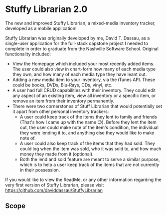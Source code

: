 # Stuffy Librarian 2.0
The new and improved Stuffy Librarian, a mixed-media inventory tracker, developed as a mobile application!

Stuffy Librarian was originally developed by me, David T. Dassau, as a single-user application for the full-stack capstone project I needed to complete in order to graduate from the Nashville Software School. Original functionality included:

- View the Homepage which included your most recently added items. The user could also view in chart-form how many of each media type they own, and how many of each media type they have leant out.
- Adding a new media item to your inventory, via the iTunes API. These could be books, DVDs, Blu-Rays, CDs, vinyl, etc.
- A user had full CRUD capabilities with their inventory. They could edit any aspect of an existing item, view all inventory or a specific item, or remove an item from their inventory permanently.
- There were two cornerstones of Stuff Librarian that would potentially set it apart from other personal inventory trackers:
  - A user could keep track of the items they lent to family and friends (That's how I came up with the name 😉). Before they lent the item out, the user could make note of the item's condition, the individual they were lending it to, and anything else they would like to make note of.
  - A user could also keep track of the items that they had sold. They could log when the item was sold, who it was sold to, and how much money they made from it (optional).
  - Both the lend and sold feature are meant to serve a similar purpose, which is to help a user keep track of the items that are not currently in their possession.

If you would like to view the ReadMe, or any other information regarding the very first version of Stuffy Librarian, please visit https://github.com/daviddassau/StuffyLibrarian

## Scope
